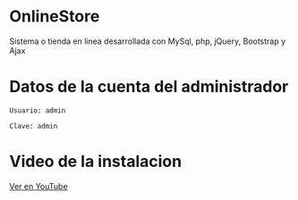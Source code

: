 # OnlineStore
Sistema o tienda en linea desarrollada con MySql, php, jQuery, Bootstrap y Ajax

# Datos de la cuenta del administrador
```
Usuario: admin
```
```
Clave: admin
```
# Video de la instalacion
[Ver en YouTube](https://www.youtube.com/watch?v=V_XVRfpqCyI)
